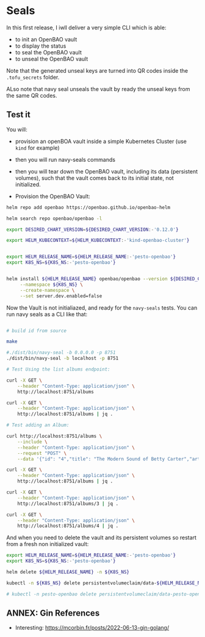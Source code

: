 # Seals

In this first release, I iwll deliver a very simple CLI which is able:
* to init an OpenBAO vault
* to display the status
* to seal the OpenBAO vault
* to unseal the OpenBAO vault

Note that the generated unseal keys are turned into QR codes inside the `.tofu_secrets` folder.

ALso note that navy seal unseals the vault by ready the unseal keys from the same QR codes.

## Test it

You will:

* provision an openBOA vault inside a simple Kubernetes Cluster (use `kind` for example) 
* then you will run navy-seals commands
* then you will tear down the OpenBAO vault, including its data (persistent volumes), such that the vault comes back to its initial state, not initialized.

* Provision the OpenBAO Vault:

```bash
helm repo add openbao https://openbao.github.io/openbao-helm

helm search repo openbao/openbao -l

export DESIRED_CHART_VERSION=${DESIRED_CHART_VERSION:-'0.12.0'}

export HELM_KUBECONTEXT=${HELM_KUBECONTEXT:-'kind-openbao-cluster'}


export HELM_RELEASE_NAME=${HELM_RELEASE_NAME:-'pesto-openbao'}
export K8S_NS=${K8S_NS:-'pesto-openbao'}


helm install ${HELM_RELEASE_NAME} openbao/openbao --version ${DESIRED_CHART_VERSION} \
     --namespace ${K8S_NS} \
     --create-namespace \
     --set server.dev.enabled=false

```

Now the Vault is not initialiazed, and ready for the `navy-seals` tests. You can run navy seals as a CLI like that:

```bash

# build id from source

make

#./dist/bin/navy-seal -b 0.0.0.0 -p 8751
./dist/bin/navy-seal -b localhost -p 8751

# Test Using the list albums endpoint:

curl -X GET \
    --header "Content-Type: application/json" \
    http://localhost:8751/albums

curl -X GET \
    --header "Content-Type: application/json" \
    http://localhost:8751/albums | jq .

# Test adding an Album:

curl http://localhost:8751/albums \
    --include \
    --header "Content-Type: application/json" \
    --request "POST" \
    --data '{"id": "4","title": "The Modern Sound of Betty Carter","artist": "Betty Carter","price": 49.99}'

curl -X GET \
    --header "Content-Type: application/json" \
    http://localhost:8751/albums | jq .

curl -X GET \
    --header "Content-Type: application/json" \
    http://localhost:8751/albums/3 | jq .

curl -X GET \
    --header "Content-Type: application/json" \
    http://localhost:8751/albums/4 | jq .

```

And when you need to delete the vault and its persistent volumes so restart from a fresh non initialized vault:

```bash
export HELM_RELEASE_NAME=${HELM_RELEASE_NAME:-'pesto-openbao'}
export K8S_NS=${K8S_NS:-'pesto-openbao'}

helm delete ${HELM_RELEASE_NAME} -n ${K8S_NS}

kubectl -n ${K8S_NS} delete persistentvolumeclaim/data-${HELM_RELEASE_NAME}-0

# kubectl -n pesto-openbao delete persistentvolumeclaim/data-pesto-openbao-0

```


## ANNEX: Gin References

* Interesting: https://mcorbin.fr/posts/2022-06-13-gin-golang/